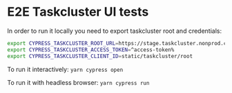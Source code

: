 # E2E Taskcluster UI tests

In order to run it locally you need to export taskcluster root and credentials:

```sh
export CYPRESS_TASKCLUSTER_ROOT_URL=https://stage.taskcluster.nonprod.cloudops.mozgcp.net/
export CYPRESS_TASKCLUSTER_ACCESS_TOKEN=^access-token%
export CYPRESS_TASKCLUSTER_CLIENT_ID=static/taskcluster/root
```

To run it interactively: `yarn cypress open`

To run it with headless browser: `yarn cypress run`

